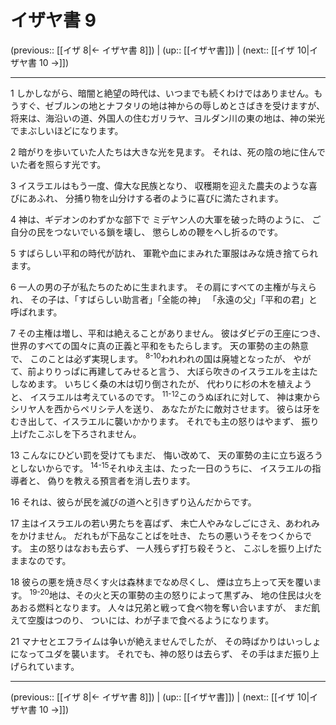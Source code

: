 # イザヤ書 9

(previous:: [[イザ 8|← イザヤ書 8]]) | (up:: [[イザヤ書]]) | (next:: [[イザ 10|イザヤ書 10 →]])

***


1 しかしながら、暗闇と絶望の時代は、いつまでも続くわけではありません。もうすぐ、ゼブルンの地とナフタリの地は神からの辱しめとさばきを受けますが、将来は、海沿いの道、外国人の住むガリラヤ、ヨルダン川の東の地は、神の栄光でまぶしいほどになります。 

2 暗がりを歩いていた人たちは大きな光を見ます。 それは、死の陰の地に住んでいた者を照らす光です。 

3 イスラエルはもう一度、偉大な民族となり、 収穫期を迎えた農夫のような喜びにあふれ、 分捕り物を山分けする者のように喜びに満たされます。 

4 神は、ギデオンのわずかな部下で ミデヤン人の大軍を破った時のように、 ご自分の民をつないでいる鎖を壊し、 懲らしめの鞭をへし折るのです。 

5 すばらしい平和の時代が訪れ、 軍靴や血にまみれた軍服はみな焼き捨てられます。 

6 一人の男の子が私たちのために生まれます。 その肩にすべての主権が与えられ、 その子は、「すばらしい助言者」「全能の神」 「永遠の父」「平和の君」と呼ばれます。 

7 その主権は増し、平和は絶えることがありません。 彼はダビデの王座につき、 世界のすべての国々に真の正義と平和をもたらします。 天の軍勢の主の熱意で、 このことは必ず実現します。 <sup class="versenum">8-10</sup>われわれの国は廃墟となったが、 やがて、前よりりっぱに再建してみせると言う、 大ぼら吹きのイスラエルを主はたしなめます。 いちじく桑の木は切り倒されたが、 代わりに杉の木を植えようと、 イスラエルは考えているのです。 <sup class="versenum">11-12</sup>このうぬぼれに対して、 神は東からシリヤ人を西からペリシテ人を送り、 あなたがたに敵対させます。 彼らは牙をむき出して、イスラエルに襲いかかります。 それでも主の怒りはやまず、 振り上げたこぶしを下ろされません。 

13 こんなにひどい罰を受けてもまだ、 悔い改めて、 天の軍勢の主に立ち返ろうとしないからです。 <sup class="versenum">14-15</sup>それゆえ主は、たった一日のうちに、 イスラエルの指導者と、 偽りを教える預言者を消し去ります。 

16 それは、彼らが民を滅びの道へと引きずり込んだからです。 

17 主はイスラエルの若い男たちを喜ばず、 未亡人やみなしごにさえ、あわれみをかけません。 だれもが下品なことばを吐き、 たちの悪いうそをつくからです。 主の怒りはなおも去らず、 一人残らず打ち殺そうと、 こぶしを振り上げたままなのです。 

18 彼らの悪を焼き尽くす火は森林までなめ尽くし、 煙は立ち上って天を覆います。 <sup class="versenum">19-20</sup>地は、その火と天の軍勢の主の怒りによって黒ずみ、 地の住民は火をあおる燃料となります。 人々は兄弟と戦って食べ物を奪い合いますが、 まだ飢えて空腹はつのり、 ついには、わが子まで食べるようになります。 

21 マナセとエフライムは争いが絶えませんでしたが、 その時ばかりはいっしょになってユダを襲います。 それでも、神の怒りは去らず、 その手はまだ振り上げられています。

***

(previous:: [[イザ 8|← イザヤ書 8]]) | (up:: [[イザヤ書]]) | (next:: [[イザ 10|イザヤ書 10 →]])
